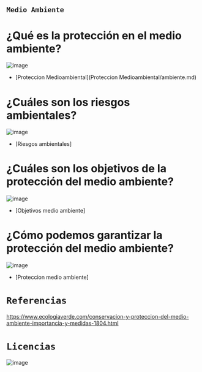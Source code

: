 ## `Medio Ambiente`

# ¿Qué es la protección en el medio ambiente?
![image](https://user-images.githubusercontent.com/114906861/201603401-236b7891-d078-423f-b6a7-15a8047996f3.jpg)
- [Proteccion Medioambiental](Proteccion Medioambiental/ambiente.md) 

# ¿Cuáles son los riesgos ambientales?
![image](https://user-images.githubusercontent.com/114906861/201603673-9679fac0-39e1-4f10-bf9a-81f64e048313.jpg)
- [Riesgos ambientales]

# ¿Cuáles son los objetivos de la protección del medio ambiente?
![image](https://user-images.githubusercontent.com/114906861/201603924-360b9997-7936-4169-be5e-06e8c769844e.jpg)
- [Objetivos medio ambiente] 

# ¿Cómo podemos garantizar la protección del medio ambiente?

![image](https://user-images.githubusercontent.com/114906861/201604468-6d9df03a-e2f0-463a-a881-0c50108920bf.png)
- [Proteccion medio ambiente]

# `Referencias`

https://www.ecologiaverde.com/conservacion-y-proteccion-del-medio-ambiente-importancia-y-medidas-1804.html


# `Licencias`
![image](https://user-images.githubusercontent.com/114906861/201602325-53437fa8-61f8-45c2-9c1d-9e4b8c3cc45a.PNG)
